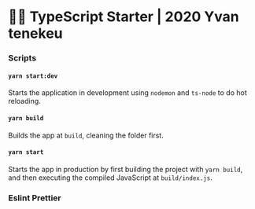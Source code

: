 # 🐱‍👤 TypeScript Starter | 2020 Yvan tenekeu

### Scripts

#### `yarn start:dev`

Starts the application in development using `nodemon` and `ts-node` to do hot reloading.

#### `yarn build`

Builds the app at `build`, cleaning the folder first.

#### `yarn start`

Starts the app in production by first building the project with `yarn build`, and then executing the compiled JavaScript at `build/index.js`.

### Eslint Prettier
